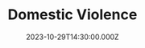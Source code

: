 ---
video:
  type: vimeo
  id: 879251053
speaker:
  permalink: giri-monahan-and-bart-wilkins
  name: Giri Monahan & Bart Wilkins
title: Domestic Violence
image: https://i.imgur.com/z9rotaO.png
date: 2023-10-29T14:30:00.000Z
series: "hot-topics-vol-4"
---